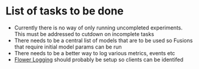 # List of tasks to be done

- Currently there is no way of only running uncompleted experiments. This must be addressed to cutdown on incomplete tasks
- There needs to be a central list of models that are to be used so Fusions that require initial model params can be run
- There needs to be a better way to log various metrics, events etc
- [Flower Logging](https://flower.dev/docs/framework/how-to-configure-logging.html) should probably be setup so clients can be identifed

